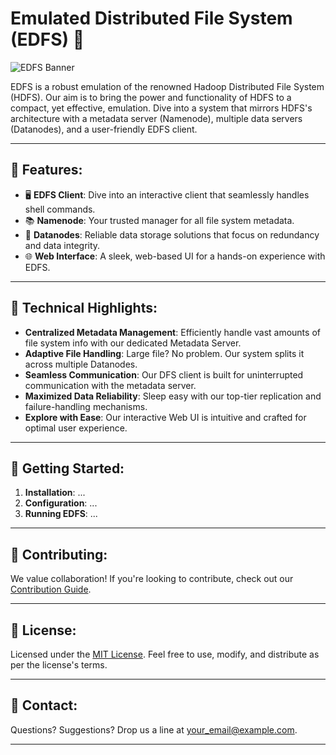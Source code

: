 
# Emulated Distributed File System (EDFS) 📂

![EDFS Banner](link_to_banner_image)  <!-- Consider using a banner or logo for visual appeal -->

EDFS is a robust emulation of the renowned Hadoop Distributed File System (HDFS). Our aim is to bring the power and functionality of HDFS to a compact, yet effective, emulation. Dive into a system that mirrors HDFS's architecture with a metadata server (Namenode), multiple data servers (Datanodes), and a user-friendly EDFS client.

---

## 🌟 Features:

- 🖥️ **EDFS Client**: Dive into an interactive client that seamlessly handles shell commands.
- 📚 **Namenode**: Your trusted manager for all file system metadata.
- 💾 **Datanodes**: Reliable data storage solutions that focus on redundancy and data integrity.
- 🌐 **Web Interface**: A sleek, web-based UI for a hands-on experience with EDFS.

---

## 🔧 Technical Highlights:

- **Centralized Metadata Management**: Efficiently handle vast amounts of file system info with our dedicated Metadata Server.
- **Adaptive File Handling**: Large file? No problem. Our system splits it across multiple Datanodes.
- **Seamless Communication**: Our DFS client is built for uninterrupted communication with the metadata server.
- **Maximized Data Reliability**: Sleep easy with our top-tier replication and failure-handling mechanisms.
- **Explore with Ease**: Our interactive Web UI is intuitive and crafted for optimal user experience.

---

## 🚀 Getting Started:

<!-- Elaborate on installation steps, prerequisites, and how to get the system up and running. -->

1. **Installation**: ...
2. **Configuration**: ...
3. **Running EDFS**: ...

---

## 🤝 Contributing:

We value collaboration! If you're looking to contribute, check out our [Contribution Guide](link_to_contribution_guide).

---

## 📜 License:

Licensed under the [MIT License](link_to_license). Feel free to use, modify, and distribute as per the license's terms.

---

## 📧 Contact:

Questions? Suggestions? Drop us a line at [your_email@example.com](mailto:your_email@example.com).

---
